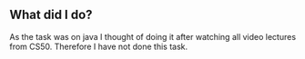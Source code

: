 ## What did I do?
As the task was on java I thought of doing it after watching all video lectures from CS50.
Therefore I have not done this task.
